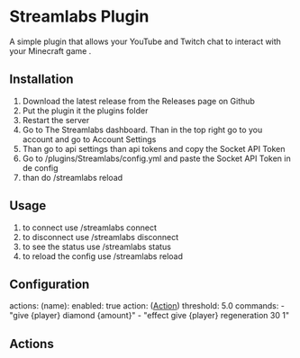 # Streamlabs Plugin

A simple plugin that allows your YouTube and Twitch chat to interact with your Minecraft game .

## Installation

1. Download the latest release from the Releases page on Github
2. Put the plugin it the plugins folder
3. Restart the server
4. Go to The Streamlabs dashboard. Than in the top right go to you account and go to Account Settings
5. Than go to api settings than api tokens and copy the Socket API Token
6. Go to /plugins/Streamlabs/config.yml and paste the Socket API Token in de config
7. than do /streamlabs reload

## Usage

1. to connect use /streamlabs connect
2. to disconnect use /streamlabs disconnect
3. to see the status use /streamlabs status
4. to reload the config use /streamlabs reload

## Configuration

actions:
  (name):
    enabled: true
    action: ([Action](#Actions))
    threshold: 5.0
    commands:
      - "give {player} diamond {amount}"
      - "effect give {player} regeneration 30 1"


## Actions
